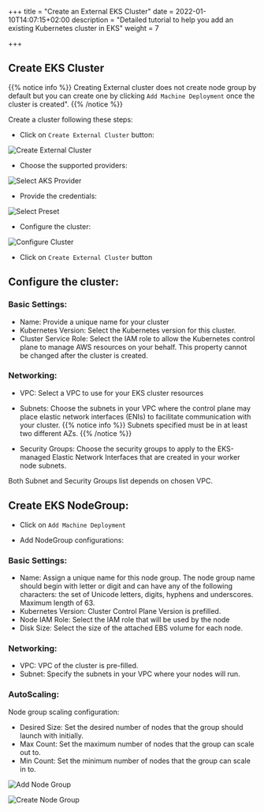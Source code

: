+++
title = "Create an External EKS Cluster"
date = 2022-01-10T14:07:15+02:00
description = "Detailed tutorial to help you add an existing Kubernetes cluster in EKS"
weight = 7

+++

## Create EKS Cluster

{{% notice info %}}
Creating External cluster does not create node group by default but you can create one by clicking `Add Machine Deployment` once the cluster is created".
{{% /notice %}}

Create a cluster following these steps:

- Click on `Create External Cluster` button:

![Create External Cluster](/img/kubermatic/master/tutorials/external_clusters/create_external_cluster.png "Create External Cluster")

- Choose the supported providers:

![Select AKS Provider](/img/kubermatic/master/tutorials/external_clusters/eks_selection.png "Select EKS Provider")

- Provide the credentials:

![Select Preset](/img/kubermatic/master/tutorials/external_clusters/select_preset.png "Select Preset")

- Configure the cluster:

![Configure Cluster](/img/kubermatic/master/tutorials/external_clusters/eks_settings.png "Configure Cluster")

- Click on `Create External Cluster` button

## Configure the cluster:

### Basic Settings:
- Name: Provide a unique name for your cluster
- Kubernetes Version: Select the Kubernetes version for this cluster.
- Cluster Service Role: Select the IAM role to allow the Kubernetes control plane to manage AWS resources on your behalf. This property cannot be changed after the cluster is created. 

### Networking:
- VPC: Select a VPC to use for your EKS cluster resources

- Subnets: Choose the subnets in your VPC where the control plane may place elastic network interfaces (ENIs) to facilitate communication with your cluster.
{{% notice info %}}
Subnets specified must be in at least two different AZs.
{{% /notice %}}

- Security Groups: Choose the security groups to apply to the EKS-managed Elastic Network Interfaces that are created in your worker node subnets. 

Both Subnet and Security Groups list depends on chosen VPC.

## Create EKS NodeGroup:

- Click on `Add Machine Deployment`

- Add NodeGroup configurations:

### Basic Settings:
- Name: Assign a unique name for this node group.
  The node group name should begin with letter or digit and can have any of the following characters: the set of Unicode letters, digits, hyphens and underscores. Maximum length of 63.
- Kubernetes Version: Cluster Control Plane Version is prefilled.
- Node IAM Role: Select the IAM role that will be used by the node
- Disk Size: Select the size of the attached EBS volume for each node.

### Networking:
- VPC: VPC of the cluster is pre-filled.
- Subnet: Specify the subnets in your VPC where your nodes will run.

### AutoScaling: 
Node group scaling configuration:
- Desired Size: Set the desired number of nodes that the group should launch with initially.
- Max Count: Set the maximum number of nodes that the group can scale out to.
- Min Count: Set the minimum number of nodes that the group can scale in to.

![Add Node Group](/img/kubermatic/master/tutorials/external_clusters/add_md.png "Add Node Group")

![Create Node Group](/img/kubermatic/master/tutorials/external_clusters/create_eks_md.png "Create Node Group")
